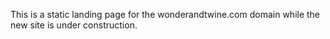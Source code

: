 This is a static landing page for the wonderandtwine.com domain while the new site is under construction.
